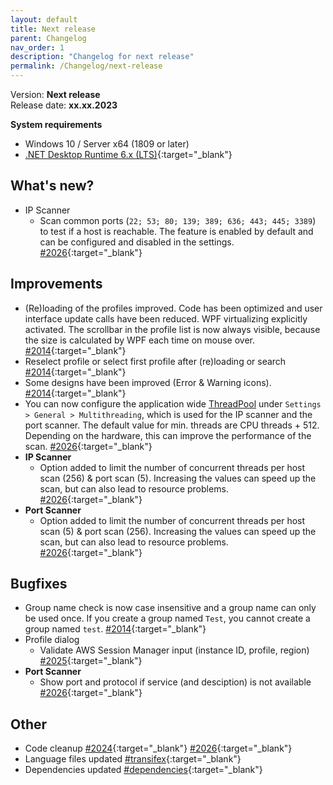 ```yaml
---
layout: default
title: Next release
parent: Changelog
nav_order: 1
description: "Changelog for next release"
permalink: /Changelog/next-release
---
```


Version: **Next release** <br />
Release date: **xx.xx.2023**

**System requirements**

- Windows 10 / Server x64 (1809 or later)
- [.NET Desktop Runtime 6.x (LTS)](https://dotnet.microsoft.com/download/dotnet/6.0){:target="\_blank"}

## What's new?
- IP Scanner
  - Scan common ports (`22; 53; 80; 139; 389; 636; 443; 445; 3389`) to test if a host is reachable. The feature is enabled by default and can be configured and disabled in the settings. [#2026](https://github.com/BornToBeRoot/NETworkManager/pull/2026){:target="\_blank"}

## Improvements
- (Re)loading of the profiles improved. Code has been optimized and user interface update calls have been reduced. WPF virtualizing explicitly activated. The scrollbar in the profile list is now always visible, because the size is calculated by WPF each time on mouse over. [#2014](https://github.com/BornToBeRoot/NETworkManager/pull/2014){:target="\_blank"}
- Reselect profile or select first profile after (re)loading or search [#2014](https://github.com/BornToBeRoot/NETworkManager/pull/2014){:target="\_blank"}
- Some designs have been improved (Error & Warning icons). [#2014](https://github.com/BornToBeRoot/NETworkManager/pull/2014){:target="\_blank"}
- You can now configure the application wide [ThreadPool](https://learn.microsoft.com/en-us/dotnet/standard/threading/the-managed-thread-pool) under `Settings > General > Multithreading`, which is used for the IP scanner and the port scanner. The default value for min. threads are CPU threads + 512. Depending on the hardware, this can improve the performance of the scan. [#2026](https://github.com/BornToBeRoot/NETworkManager/pull/2026){:target="\_blank"}
- **IP Scanner**
  - Option added to limit the number of concurrent threads per host scan (256) & port scan (5). Increasing the values can speed up the scan, but can also lead to resource problems. [#2026](https://github.com/BornToBeRoot/NETworkManager/pull/2026){:target="\_blank"}
- **Port Scanner**
  - Option added to limit the number of concurrent threads per host scan (5) & port scan (256). Increasing the values can speed up the scan, but can also lead to resource problems. [#2026](https://github.com/BornToBeRoot/NETworkManager/pull/2026){:target="\_blank"}

## Bugfixes
- Group name check is now case insensitive and a group name can only be used once. If you create a group named `Test`, you cannot create a group named `test`. [#2014](https://github.com/BornToBeRoot/NETworkManager/pull/2014){:target="\_blank"}
- Profile dialog
  - Validate AWS Session Manager input (instance ID, profile, region) [#2025](https://github.com/BornToBeRoot/NETworkManager/pull/2025){:target="\_blank"}
- **Port Scanner**
  - Show port and protocol if service (and desciption) is not available [#2026](https://github.com/BornToBeRoot/NETworkManager/pull/2026){:target="\_blank"}

## Other
- Code cleanup [#2024](https://github.com/BornToBeRoot/NETworkManager/pull/2024){:target="\_blank"} [#2026](https://github.com/BornToBeRoot/NETworkManager/pull/2026){:target="\_blank"}
- Language files updated [#transifex](https://github.com/BornToBeRoot/NETworkManager/pulls?q=author%3Aapp%2Ftransifex-integration){:target="\_blank"}
- Dependencies updated [#dependencies](https://github.com/BornToBeRoot/NETworkManager/pulls?q=author%3Aapp%2Fdependabot){:target="\_blank"}
